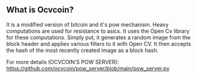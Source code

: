 What is Ocvcoin?
----------------

It is a modified version of bitcoin and it's pow mechanism. Heavy computations are used for resistance to asics. It uses the Open Cv library for these computations. Simply put, it generates a random image from the block header and applies various filters to it with Open CV. It then accepts the hash of the most recently created image as a block hash.

For more details (OCVCOIN'S POW SERVER):
https://github.com/ocvcoin/pow_server/blob/main/pow_server.py
